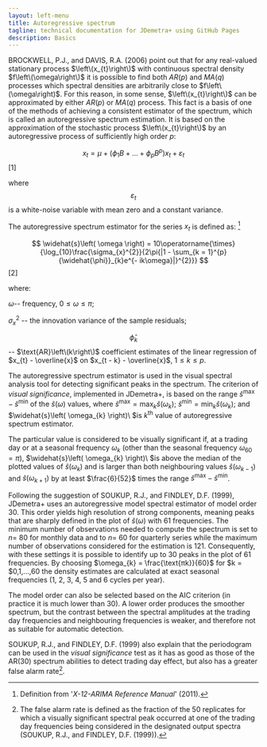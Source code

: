 ```yaml
---
layout: left-menu
title: Autoregressive spectrum
tagline: technical documentation for JDemetra+ using GitHub Pages
description: Basics
---
```


BROCKWELL, P.J., and DAVIS, R.A. (2006) point out that for any
real-valued stationary process $\left\(x_{t}\right\)$ with continuous spectral
density $f\left\(\omega\right\)$ it is possible to find both
$AR(p)$ and $MA(q)$ processes which spectral densities are arbitrarily
close to $f\left\(\omega\right)$. For this reason, in some sense,
$\left\(x_{t}\right\)$ can be approximated by either $AR(p)$ or $MA(q)$
process. This fact is a basis of one of the methods of achieving a
consistent estimator of the spectrum, which is called an autoregressive
spectrum estimation. It is based on the approximation of the stochastic
process $\left\(x_{t}\right\)$ by an autoregressive process of
sufficiently high order $p$:

  $$
  x_{t} = \mu + \left( \phi_{1}B + \ldots + \phi_{p}B^{p} \right)x_{t} + \varepsilon_{t}
  $$   \[1\] <!---\[7.118\]      -->

where $$\varepsilon_{t}$$ is a white-noise variable with mean zero and a
constant variance.

The autoregressive spectrum estimator for the series $x_{t}$ is defined
as: [^76]

 $$
 \widehat{s}\left( \omega \right) = 10\operatorname{\times}{\log_{10}\frac{\sigma_{x}^{2}}{2\pi{|1 - \sum_{k = 1}^{p}{\widehat{\phi}}_{k}e^{- ik\omega}|}^{2}}}
 $$ \[2\] <!---\[7.119\]      --> 

where:

$\omega$-- frequency, $0 \leq \omega \leq \pi$;

$\sigma_{x}^{2}$ -- the innovation variance of the sample residuals;

$${\widehat{\phi}}_{k}$$ -- $\text{AR}\left\(k\right\)$ coefficient
estimates of the linear regression of $x_{t} - \overline{x}$ on
$x_{t - k} - \overline{x}$, $1 \leq k \leq p$.

The autoregressive spectrum estimator is used in the visual spectral
analysis tool for detecting significant peaks in the spectrum. The
criterion of *visual significance*, implemented in JDemetra+, is based
on the range ${\widehat{s}}^{\max} - {\widehat{s}}^{\min}$ of the
$\widehat{s}\left( \omega \right)$ values, where
${\widehat{s}}^{\max} = \max_{k}\widehat{s}\left( \omega_{k} \right)$;
${\widehat{s}}^{\min} = \min_{k}\widehat{s}\left( \omega_{k} \right);$
and $\widehat{s}\left( \omega_{k} \right)\ $is $k^{\text{th}}$ value of
autoregressive spectrum estimator.

The particular value is considered to be visually significant if, at a
trading day or at a seasonal frequency $\omega_{k}$ (other than the
seasonal frequency $\omega_{60} = \pi$),
$\widehat{s}\left( \omega_{k} \right)\ $is above the median of the
plotted values of $\widehat{s}\left( \omega_{k} \right)$ and is larger
than both neighbouring values $\widehat{s}\left( \omega_{k - 1} \right)$
and $\widehat{s}\left( \omega_{k + 1} \right)$ by at least
$\frac{6}{52}$ times the range
${\widehat{s}}^{\max} - {\widehat{s}}^{\min}$.

Following the suggestion of SOUKUP, R.J., and FINDLEY, D.F. (1999),
JDemetra+ uses an autoregressive model spectral estimator of model order 30. This order yields high resolution of strong components, meaning
peaks that are sharply defined in the plot of
$\widehat{s}\left( \omega \right)$ with 61 frequencies. The minimum
number of observations needed to compute the spectrum is set to $n =$ 80
for monthly data and to $n =$ 60 for quarterly series while the maximum
number of observations considered for the estimation is 121.
Consequently, with these settings it is possible to identify up to 30
peaks in the plot of 61 frequencies. By choosing
$\omega_{k} = \frac{\text{πk}}{60}$ for $k = $0,1,...,60 the density
estimates are calculated at exact seasonal frequencies
(1, 2, 3, 4, 5 and 6 cycles per year).

The model order can also be selected based on the AIC criterion (in
practice it is much lower than 30). A lower order produces the smoother
spectrum, but the contrast between the spectral amplitudes at the
trading day frequencies and neighbouring frequencies is weaker, and
therefore not as suitable for automatic detection.

SOUKUP, R.J., and FINDLEY, D.F. (1999) also explain that the periodogram
can be used in the *visual significance* test as it has as good as those
of the AR(30) spectrum abilities to detect trading day effect, but also
has a greater false alarm rate[^77].

[^76]: Definition from '*X-12-ARIMA Reference Manual*' (2011).

[^77]: The false alarm rate is defined as the fraction of the 50
    replicates for which a visually significant spectral peak occurred
    at one of the trading day frequencies being considered in the
    designated output spectra (SOUKUP, R.J., and FINDLEY, D.F. (1999)).